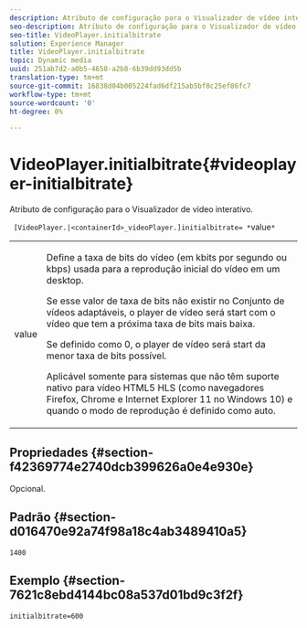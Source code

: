 ```yaml
---
description: Atributo de configuração para o Visualizador de vídeo interativo.
seo-description: Atributo de configuração para o Visualizador de vídeo interativo.
seo-title: VideoPlayer.initialbitrate
solution: Experience Manager
title: VideoPlayer.initialbitrate
topic: Dynamic media
uuid: 251ab7d2-a0b5-4658-a2b8-6b39dd93dd5b
translation-type: tm+mt
source-git-commit: 16838d04b005224fad6df215ab5bf8c25ef86fc7
workflow-type: tm+mt
source-wordcount: '0'
ht-degree: 0%

---
```



# VideoPlayer.initialbitrate{#videoplayer-initialbitrate}

Atributo de configuração para o Visualizador de vídeo interativo.

` [VideoPlayer.|<containerId>_videoPlayer.]initialbitrate= *`value`*`

<table id="table_C616483932C2482CA9794DDD7313FD7C"> 
 <tbody> 
  <tr> 
   <td colname="col1"> <p> <span class="codeph"> value</span> </p> </td> 
   <td colname="col2"> <p> Define a taxa de bits do vídeo (em kbits por segundo ou kbps) usada para a reprodução inicial do vídeo em um desktop. </p> <p>Se esse valor de taxa de bits não existir no Conjunto de vídeos adaptáveis, o player de vídeo será start com o vídeo que tem a próxima taxa de bits mais baixa. </p> <p>Se definido como <span class="codeph"> 0</span>, o player de vídeo será start da menor taxa de bits possível. </p> <p>Aplicável somente para sistemas que não têm suporte nativo para vídeo HTML5 HLS (como navegadores Firefox, Chrome e Internet Explorer 11 no Windows 10) e quando o modo de reprodução é definido como auto. </p> </td> 
  </tr> 
 </tbody> 
</table>

## Propriedades {#section-f42369774e2740dcb399626a0e4e930e}

Opcional.

## Padrão {#section-d016470e92a74f98a18c4ab3489410a5}

`1400`

## Exemplo {#section-7621c8ebd4144bc08a537d01bd9c3f2f}

```
initialbitrate=600
```

